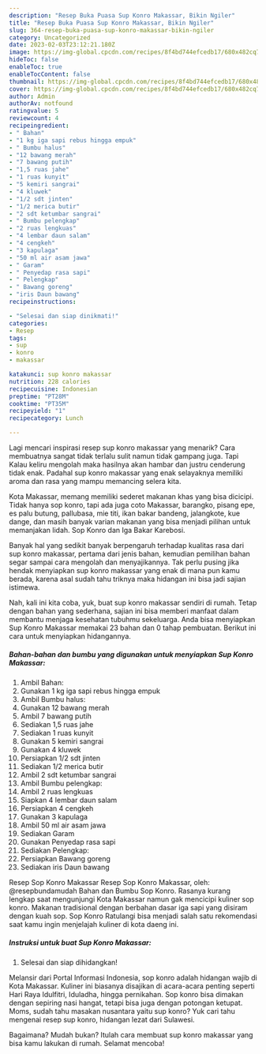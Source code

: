 ```yaml
---
description: "Resep Buka Puasa Sup Konro Makassar, Bikin Ngiler"
title: "Resep Buka Puasa Sup Konro Makassar, Bikin Ngiler"
slug: 364-resep-buka-puasa-sup-konro-makassar-bikin-ngiler
category: Uncategorized
date: 2023-02-03T23:12:21.180Z
image: https://img-global.cpcdn.com/recipes/8f4bd744efcedb17/680x482cq70/sup-konro-makassar-foto-resep-utama.jpg
hideToc: false
enableToc: true
enableTocContent: false
thumbnail: https://img-global.cpcdn.com/recipes/8f4bd744efcedb17/680x482cq70/sup-konro-makassar-foto-resep-utama.jpg
cover: https://img-global.cpcdn.com/recipes/8f4bd744efcedb17/680x482cq70/sup-konro-makassar-foto-resep-utama.jpg
author: Admin
authorAv: notfound
ratingvalue: 5
reviewcount: 4
recipeingredient:
- " Bahan"
- "1 kg iga sapi rebus hingga empuk"
- " Bumbu halus"
- "12 bawang merah"
- "7 bawang putih"
- "1,5 ruas jahe"
- "1 ruas kunyit"
- "5 kemiri sangrai"
- "4 kluwek"
- "1/2 sdt jinten"
- "1/2 merica butir"
- "2 sdt ketumbar sangrai"
- " Bumbu pelengkap"
- "2 ruas lengkuas"
- "4 lembar daun salam"
- "4 cengkeh"
- "3 kapulaga"
- "50 ml air asam jawa"
- " Garam"
- " Penyedap rasa sapi"
- " Pelengkap"
- " Bawang goreng"
- "iris Daun bawang"
recipeinstructions:

- "Selesai dan siap dinikmati!"
categories:
- Resep
tags:
- sup
- konro
- makassar

katakunci: sup konro makassar 
nutrition: 228 calories
recipecuisine: Indonesian
preptime: "PT28M"
cooktime: "PT35M"
recipeyield: "1"
recipecategory: Lunch

---
```



Lagi mencari inspirasi resep sup konro makassar yang menarik? Cara membuatnya sangat tidak terlalu sulit namun tidak gampang juga. Tapi Kalau keliru mengolah maka hasilnya akan hambar dan justru cenderung tidak enak. Padahal sup konro makassar yang enak selayaknya memiliki aroma dan rasa yang mampu memancing selera kita.


Kota Makassar, memang memiliki sederet makanan khas yang bisa dicicipi. Tidak hanya sop konro, tapi ada juga coto Makassar, barangko, pisang epe, es palu butung, pallubasa, mie titi, ikan bakar bandeng, jalangkote, kue dange, dan masih banyak varian makanan yang bisa menjadi pilihan untuk memanjakan lidah. Sop Konro dan Iga Bakar Karebosi.

Banyak hal yang sedikit banyak berpengaruh terhadap kualitas rasa dari sup konro makassar, pertama dari jenis bahan, kemudian pemilihan bahan segar sampai cara mengolah dan menyajikannya. Tak perlu pusing jika hendak menyiapkan sup konro makassar yang enak di mana pun kamu berada, karena asal sudah tahu triknya maka hidangan ini bisa jadi sajian istimewa.


Nah, kali ini kita coba, yuk, buat sup konro makassar sendiri di rumah. Tetap dengan bahan yang sederhana, sajian ini bisa memberi manfaat dalam membantu menjaga kesehatan tubuhmu sekeluarga. Anda bisa menyiapkan Sup Konro Makassar memakai 23 bahan dan 0 tahap pembuatan. Berikut ini cara untuk menyiapkan hidangannya.

<!--inarticleads1-->

##### Bahan-bahan dan bumbu yang digunakan untuk menyiapkan Sup Konro Makassar:

1. Ambil  Bahan:
1. Gunakan 1 kg iga sapi rebus hingga empuk
1. Ambil  Bumbu halus:
1. Gunakan 12 bawang merah
1. Ambil 7 bawang putih
1. Sediakan 1,5 ruas jahe
1. Sediakan 1 ruas kunyit
1. Gunakan 5 kemiri sangrai
1. Gunakan 4 kluwek
1. Persiapkan 1/2 sdt jinten
1. Sediakan 1/2 merica butir
1. Ambil 2 sdt ketumbar sangrai
1. Ambil  Bumbu pelengkap:
1. Ambil 2 ruas lengkuas
1. Siapkan 4 lembar daun salam
1. Persiapkan 4 cengkeh
1. Gunakan 3 kapulaga
1. Ambil 50 ml air asam jawa
1. Sediakan  Garam
1. Gunakan  Penyedap rasa sapi
1. Sediakan  Pelengkap:
1. Persiapkan  Bawang goreng
1. Sediakan iris Daun bawang


Resep Sop Konro Makassar Resep Sop Konro Makassar, oleh: @resepbundamudah⁣ Bahan dan Bumbu Sop Konro. Rasanya kurang lengkap saat mengunjungi Kota Makassar namun gak mencicipi kuliner sop konro. Makanan tradisional dengan berbahan dasar iga sapi yang disiram dengan kuah sop. Sop Konro Ratulangi bisa menjadi salah satu rekomendasi saat kamu ingin menjelajah kuliner di kota daeng ini. 

<!--inarticleads2-->

##### Instruksi untuk buat Sup Konro Makassar:


1. Selesai dan siap dihidangkan!

Melansir dari Portal Informasi Indonesia, sop konro adalah hidangan wajib di Kota Makassar. Kuliner ini biasanya disajikan di acara-acara penting seperti Hari Raya Idulfitri, Iduladha, hingga pernikahan. Sop konro bisa dimakan dengan sepiring nasi hangat, tetapi bisa juga dengan potongan ketupat. Moms, sudah tahu masakan nusantara yaitu sup konro? Yuk cari tahu mengenai resep sup konro, hidangan lezat dari Sulawesi. 

Bagaimana? Mudah bukan? Itulah cara membuat sup konro makassar yang bisa kamu lakukan di rumah. Selamat mencoba!
